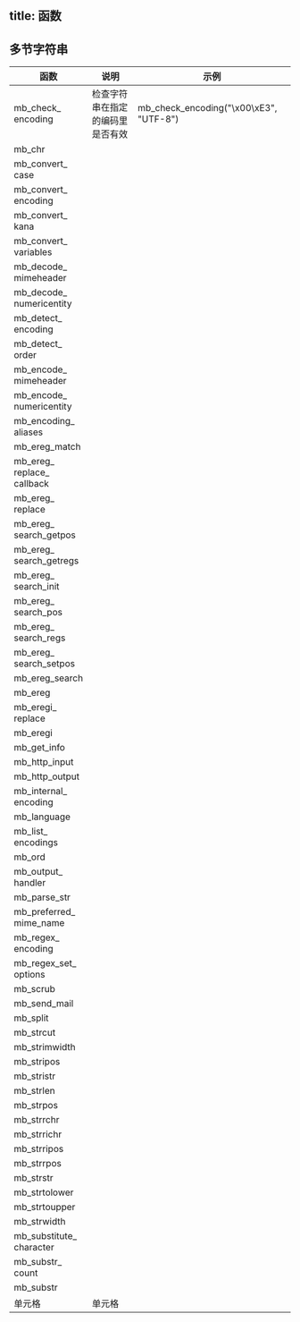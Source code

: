title: 函数
---

## 多节字符串

|  函数   | 说明  | 示例
|  ----  | ----  | --- |
| mb_​check_​encoding | 检查字符串在指定的编码里是否有效 | mb_check_encoding("\x00\xE3", "UTF-8") |
| mb_​chr |  |  |
| mb_​convert_​case |  |  |
| mb_​convert_​encoding |  |  |
| mb_​convert_​kana |  |  |
| mb_​convert_​variables |  |  |
| mb_​decode_​mimeheader |  |  |
| mb_​decode_​numericentity |  |  |
| mb_​detect_​encoding |  |  |
| mb_​detect_​order |  |  |
| mb_​encode_​mimeheader |  |  |
| mb_​encode_​numericentity |  |  |
| mb_​encoding_​aliases |  |  |
| mb_​ereg_​match |  |  |
| mb_​ereg_​replace_​callback |  |  |
| mb_​ereg_​replace |  |  |
| mb_​ereg_​search_​getpos |  |  |
| mb_​ereg_​search_​getregs |  |  |
| mb_​ereg_​search_​init |  |  |
| mb_​ereg_​search_​pos |  |  |
| mb_​ereg_​search_​regs |  |  |
| mb_​ereg_​search_​setpos |  |  |
| mb_​ereg_​search |  |  |
| mb_​ereg |  |  |
| mb_​eregi_​replace |  |  |
| mb_​eregi |  |  |
| mb_​get_​info |  |  |
| mb_​http_​input |  |  |
| mb_​http_​output |  |  |
| mb_​internal_​encoding |  |  |
| mb_​language |  |  |
| mb_​list_​encodings |  |  |
| mb_​ord |  |  |
| mb_​output_​handler |  |  |
| mb_​parse_​str |  |  |
| mb_​preferred_​mime_​name |  |  |
| mb_​regex_​encoding |  |  |
| mb_​regex_​set_​options |  |  |
| mb_​scrub |  |  |
| mb_​send_​mail |  |  |
| mb_​split |  |  |
| mb_​strcut |  |  |
| mb_​strimwidth |  |  |
| mb_​stripos |  |  |
| mb_​stristr |  |  |
| mb_​strlen |  |  |
| mb_​strpos |  |  |
| mb_​strrchr |  |  |
| mb_​strrichr |  |  |
| mb_​strripos |  |  |
| mb_​strrpos |  |  |
| mb_​strstr |  |  |
| mb_​strtolower |  |  |
| mb_​strtoupper |  |  |
| mb_​strwidth |  |  |
| mb_​substitute_​character |  |  |
| mb_​substr_​count |  |  |
| mb_​substr |  |  |
| 单元格  | 单元格 |